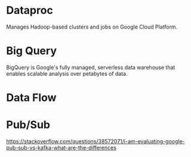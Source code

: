 # Dataproc

Manages Hadoop-based clusters and jobs on Google Cloud Platform.

# Big Query

BigQuery is Google's fully managed, serverless data warehouse that enables scalable analysis over petabytes of data. 

# Data Flow

# Pub/Sub

https://stackoverflow.com/questions/38572071/i-am-evaluating-google-pub-sub-vs-kafka-what-are-the-differences